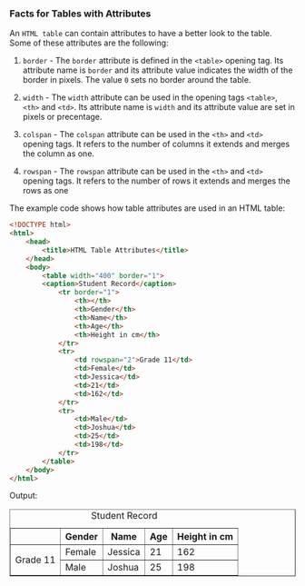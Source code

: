 ### Facts for Tables with Attributes

An `HTML table` can contain attributes to have a better look to the table. Some of these attributes are the following:

1. `border` - The `border` attribute is defined in the `<table>` opening tag. Its attribute name is `border` and its attribute value indicates the width of the border in pixels. The value `0` sets no border around the table.

2. `width` - The `width` attribute can be used in the opening tags `<table>`, `<th>` and `<td>`. Its attribute name is `width` and its attribute value are set in pixels or precentage. 

3. `colspan` - The `colspan` attribute can be used in the `<th>` and `<td>` opening tags. It refers to the number of columns it extends and merges the column as one. 

4. `rowspan` - The `rowspan` attribute can be used in the `<th>` and `<td>` opening tags. It refers to the number of rows it extends and merges the rows as one

The example code shows how table attributes are used in an HTML table:

```html
<!DOCTYPE html>
<html>
    <head>
        <title>HTML Table Attributes</title>
    </head>
    <body>
        <table width="400" border="1">
        <caption>Student Record</caption>
            <tr border="1">
                <th></th>
                <th>Gender</th>
                <th>Name</th>
                <th>Age</th>
                <th>Height in cm</th>
            </tr>
            <tr>
                <td rowspan="2">Grade 11</td>
                <td>Female</td>
                <td>Jessica</td>
                <td>21</td>
                <td>162</td>
            </tr>
            <tr>
                <td>Male</td>
                <td>Joshua</td>
                <td>25</td>
                <td>198</td>
            </tr>
        </table>
    </body>
</html>

```

Output:

<!DOCTYPE html>
<html>
    <head>
        <title>HTML Table Attributes</title>
    </head>
    <body>
        <table width="400" border="1">
        <caption>Student Record</caption>
            <tr border="1">
                <th></th>
                <th>Gender</th>
                <th>Name</th>
                <th>Age</th>
                <th>Height in cm</th>
            </tr>
            <tr>
                <td rowspan="2">Grade 11</td>
                <td>Female</td>
                <td>Jessica</td>
                <td>21</td>
                <td>162</td>
            </tr>
            <tr>
                <td>Male</td>
                <td>Joshua</td>
                <td>25</td>
                <td>198</td>
            </tr>
        </table>
    </body>
</html>